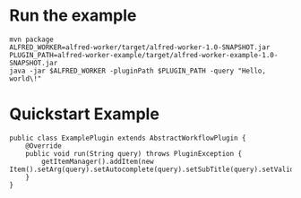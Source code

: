 # Run the example

    mvn package
    ALFRED_WORKER=alfred-worker/target/alfred-worker-1.0-SNAPSHOT.jar
    PLUGIN_PATH=alfred-worker-example/target/alfred-worker-example-1.0-SNAPSHOT.jar
    java -jar $ALFRED_WORKER -pluginPath $PLUGIN_PATH -query "Hello, world\!"

# Quickstart Example

    public class ExamplePlugin extends AbstractWorkflowPlugin {
    	@Override
    	public void run(String query) throws PluginException {
    		getItemManager().addItem(new Item().setArg(query).setAutocomplete(query).setSubTitle(query).setValid(true));
    	}
    }

